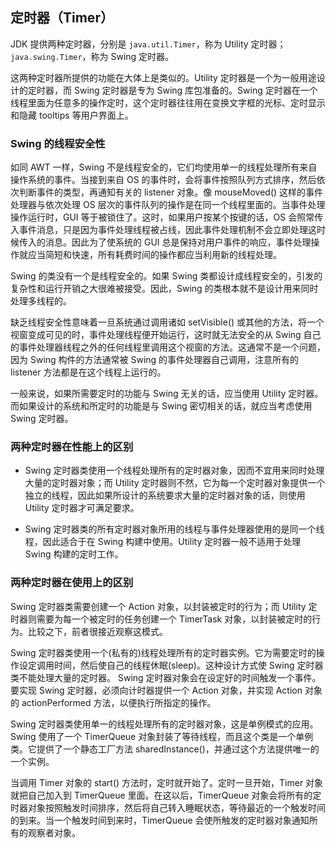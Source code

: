 ## 定时器（Timer） ##

JDK 提供两种定时器，分别是 `java.util.Timer`，称为 Utility 定时器；`java.swing.Timer`，称为 Swing 定时器。

这两种定时器所提供的功能在大体上是类似的。Utility 定时器是一个为一般用途设计的定时器，而 Swing 定时器是专为 Swing 库包准备的。Swing 定时器在一个线程里面为任意多的操作定时，这个定时器往往用在变换文字框的光标、定时显示和隐藏 tooltips 等用户界面上。


### Swing 的线程安全性

如同 AWT 一样，Swing 不是线程安全的，它们均使用单一的线程处理所有来自操作系统的事件。当接到来自 OS 的事件时，会将事件按照队列方式排序，然后依次判断事件的类型，再通知有关的 listener 对象。像 mouseMoved() 这样的事件处理器与依次处理 OS 层次的事件队列的操作是在同一个线程里面的。当事件处理操作运行时，GUI 等于被锁住了。这时，如果用户按某个按键的话，OS 会照常传入事件消息，只是因为事件处理线程被占线，因此事件处理机制不会立即处理这时候传入的消息。因此为了使系统的 GUI 总是保持对用户事件的响应，事件处理操作就应当简短和快速，所有耗费时间的操作都应当利用新的线程处理。

Swing 的类没有一个是线程安全的。如果 Swing 类都设计成线程安全的，引发的复杂性和运行开销之大很难被接受。因此，Swing 的类根本就不是设计用来同时处理多线程的。

缺乏线程安全性意味着一旦系统通过调用诸如 setVisible() 或其他的方法，将一个视窗变成可见的时，事件处理线程便开始运行，这时就无法安全的从 Swing 自己的事件处理器线程之外的任何线程里调用这个视窗的方法。这通常不是一个问题，因为 Swing 构件的方法通常被 Swing 的事件处理器自己调用，注意所有的 listener 方法都是在这个线程上运行的。

一般来说，如果所需要定时的功能与 Swing 无关的话，应当使用 Utility 定时器。而如果设计的系统和所定时的功能是与 Swing 密切相关的话，就应当考虑使用 Swing 定时器。


### 两种定时器在性能上的区别

* Swing 定时器类使用一个线程处理所有的定时器对象，因而不宜用来同时处理大量的定时器对象；而 Utility 定时器则不然，它为每一个定时器对象提供一个独立的线程，因此如果所设计的系统要求大量的定时器对象的话，则使用 Utility 定时器才可满足要求。

* Swing 定时器类的所有定时器对象所用的线程与事件处理器使用的是同一个线程，因此适合于在 Swing 构建中使用。Utility 定时器一般不适用于处理 Swing 构建的定时工作。


### 两种定时器在使用上的区别

Swing 定时器类需要创建一个 Action 对象，以封装被定时的行为；而 Utility 定时器则需要为每一个被定时的任务创建一个 TimerTask 对象，以封装被定时的行为。比较之下，前者很接近观察这模式。


Swing 定时器类使用一个(私有的)线程处理所有的定时器实例。它为需要定时的操作设定调用时间，然后使自己的线程休眠(sleep)。这种设计方式使 Swing 定时器类不能处理大量的定时器。 Swing 定时器对象会在设定好的时间触发一个事件。要实现 Swing 定时器，必须向计时器提供一个 Action 对象，并实现 Action 对象的 actionPerformed 方法，以便执行所指定的操作。


Swing 定时器类使用单一的线程处理所有的定时器对象，这是单例模式的应用。Swing 使用了一个 TimerQueue 对象封装了等待线程，而且这个类是一个单例类。它提供了一个静态工厂方法 sharedInstance()，并通过这个方法提供唯一的一个实例。

当调用 Timer 对象的 start() 方法时，定时就开始了。定时一旦开始，Timer 对象就把自己加入到 TimerQueue 里面。在这以后，TimerQueue 对象会将所有的定时器对象按照触发时间排序，然后将自己转入睡眠状态，等待最近的一个触发时间的到来。当一个触发时间到来时，TimerQueue 会使所触发的定时器对象通知所有的观察者对象。
